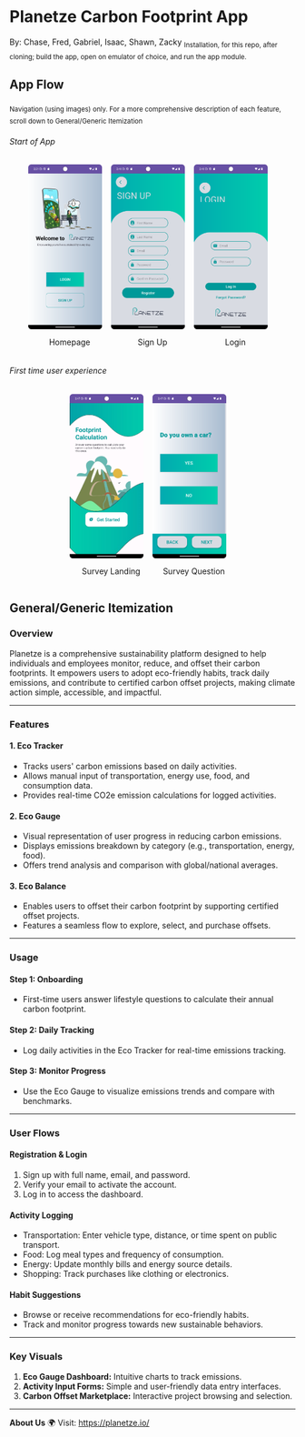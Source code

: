 # Planetze Carbon Footprint App

By: Chase, Fred, Gabriel, Isaac, Shawn, Zacky
<sub>Installation, for this repo, after cloning; build the app, open on emulator of choice, and run the app module.</sub>

## App Flow

<sub>Navigation (using images) only. For a more comprehensive description of each feature, scroll down to General/Generic Itemization</sub>

###### Start of App
<div style="display: flex; justify-content: center; align-items: center;">
    <div style="display: flex; flex-direction: column; align-items: center;">
        <img
            style="margin-right: 1rem;"
            src="Readme-images/homepage.png"
            alt="homepage-image"
            width="130"/>
        <p>Homepage</p>
    </div>
    <div style="display: flex; flex-direction: column; align-items: center;">
        <img
            style="margin-right: 1rem;"
            src="Readme-images/sign-up.png"
            alt="sign-up-image"
            width="130"/>
        <p>Sign Up</p>
    </div>
    <div style="display: flex; flex-direction: column; align-items: center;">
        <img
            style="margin-right: 1rem;"
            src="Readme-images/login.png"
            alt="login-image"
            width="130"/>
        <p>Login</p>
    </div>
</div>

###### First time user experience
<div style="display: flex; justify-content: center; align-items: center;">
    <div style="display: flex; flex-direction: column; align-items: center;">
        <img
            style="margin-right: 1rem;"
            src="Readme-images/survey-landing.png"
            alt="survey-landing-image"
            width="130"/>
        <p>Survey Landing</p>
    </div>
    <div style="display: flex; flex-direction: column; align-items: center;">
        <img
            style="margin-right: 1rem;"
            src="Readme-images/survey-question.png"
            alt="survey-question-image"
            width="130"/>
        <p>Survey Question</p>
    </div>
</div>


## General/Generic Itemization

### Overview

Planetze is a comprehensive sustainability platform designed to help individuals and employees monitor, reduce, and offset their carbon footprints. It empowers users to adopt eco-friendly habits, track daily emissions, and contribute to certified carbon offset projects, making climate action simple, accessible, and impactful.

---

### Features

#### 1. **Eco Tracker**

-   Tracks users' carbon emissions based on daily activities.
-   Allows manual input of transportation, energy use, food, and consumption data.
-   Provides real-time CO2e emission calculations for logged activities.

#### 2. **Eco Gauge**

-   Visual representation of user progress in reducing carbon emissions.
-   Displays emissions breakdown by category (e.g., transportation, energy, food).
-   Offers trend analysis and comparison with global/national averages.

#### 3. **Eco Balance**

-   Enables users to offset their carbon footprint by supporting certified offset projects.
-   Features a seamless flow to explore, select, and purchase offsets.

---

### Usage

#### **Step 1: Onboarding**

-   First-time users answer lifestyle questions to calculate their annual carbon footprint.

#### **Step 2: Daily Tracking**

-   Log daily activities in the Eco Tracker for real-time emissions tracking.

#### **Step 3: Monitor Progress**

-   Use the Eco Gauge to visualize emissions trends and compare with benchmarks.

---

### User Flows

#### **Registration & Login**

1. Sign up with full name, email, and password.
2. Verify your email to activate the account.
3. Log in to access the dashboard.

#### **Activity Logging**

-   Transportation: Enter vehicle type, distance, or time spent on public transport.
-   Food: Log meal types and frequency of consumption.
-   Energy: Update monthly bills and energy source details.
-   Shopping: Track purchases like clothing or electronics.

#### **Habit Suggestions**

-   Browse or receive recommendations for eco-friendly habits.
-   Track and monitor progress towards new sustainable behaviors.

---

### Key Visuals

1. **Eco Gauge Dashboard:** Intuitive charts to track emissions.
2. **Activity Input Forms:** Simple and user-friendly data entry interfaces.
3. **Carbon Offset Marketplace:** Interactive project browsing and selection.

---

**About Us** 🌍
Visit: https://planetze.io/
